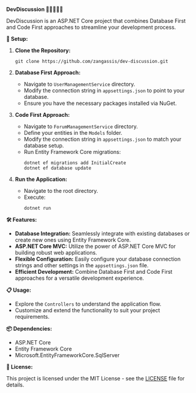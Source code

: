 **DevDiscussion 👩‍💻🏓👨‍💻**

DevDiscussion is an ASP.NET Core project that combines Database First and Code First approaches to streamline your development process.

**🔧 Setup:**

1. **Clone the Repository:**
   ```
   git clone https://github.com/zangassis/dev-discussion.git
   ```

2. **Database First Approach:**
   - Navigate to `UserManagementService` directory.
   - Modify the connection string in `appsettings.json` to point to your database.
   - Ensure you have the necessary packages installed via NuGet.

3. **Code First Approach:**
   - Navigate to `ForumManagementService` directory.
   - Define your entities in the `Models` folder.
   - Modify the connection string in `appsettings.json` to match your database setup.
   - Run Entity Framework Core migrations:
     ```
     dotnet ef migrations add InitialCreate
     dotnet ef database update
     ```

4. **Run the Application:**
   - Navigate to the root directory.
   - Execute:
     ```
     dotnet run
     ```

**🛠️ Features:**

- **Database Integration:** Seamlessly integrate with existing databases or create new ones using Entity Framework Core.
- **ASP.NET Core MVC:** Utilize the power of ASP.NET Core MVC for building robust web applications.
- **Flexible Configuration:** Easily configure your database connection strings and other settings in the `appsettings.json` file.
- **Efficient Development:** Combine Database First and Code First approaches for a versatile development experience.

**📋 Usage:**

- Explore the `Controllers` to understand the application flow.
- Customize and extend the functionality to suit your project requirements.

**📦 Dependencies:**

- ASP.NET Core
- Entity Framework Core
- Microsoft.EntityFrameworkCore.SqlServer

**📝 License:**

This project is licensed under the MIT License - see the [LICENSE](LICENSE) file for details.
